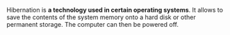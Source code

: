 Hibernation is **a technology used in certain operating systems**. It allows to save the contents of the system memory onto a hard disk or other permanent storage. The computer can then be powered off.